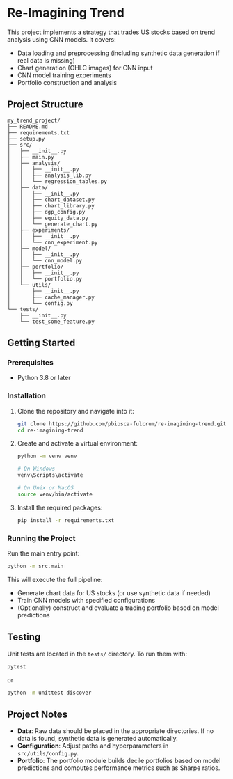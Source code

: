 # Re-Imagining Trend

This project implements a strategy that trades US stocks based on trend analysis using CNN models. It covers:

- Data loading and preprocessing (including synthetic data generation if real data is missing)
- Chart generation (OHLC images) for CNN input
- CNN model training experiments
- Portfolio construction and analysis

## Project Structure

```
my_trend_project/
├── README.md
├── requirements.txt
├── setup.py
├── src/
│   ├── __init__.py
│   ├── main.py
│   ├── analysis/
│   │   ├── __init__.py
│   │   ├── analysis_lib.py
│   │   └── regression_tables.py
│   ├── data/
│   │   ├── __init__.py
│   │   ├── chart_dataset.py
│   │   ├── chart_library.py
│   │   ├── dgp_config.py
│   │   ├── equity_data.py
│   │   └── generate_chart.py
│   ├── experiments/
│   │   ├── __init__.py
│   │   └── cnn_experiment.py
│   ├── model/
│   │   ├── __init__.py
│   │   └── cnn_model.py
│   ├── portfolio/
│   │   ├── __init__.py
│   │   └── portfolio.py
│   └── utils/
│       ├── __init__.py
│       ├── cache_manager.py
│       └── config.py
└── tests/
    ├── __init__.py
    └── test_some_feature.py
```

## Getting Started

### Prerequisites

- Python 3.8 or later

### Installation

1. Clone the repository and navigate into it:
   ```bash
   git clone https://github.com/pbiosca-fulcrum/re-imagining-trend.git
   cd re-imagining-trend
   ```

2. Create and activate a virtual environment:
   ```bash
   python -m venv venv
   
   # On Windows
   venv\Scripts\activate
   
   # On Unix or MacOS
   source venv/bin/activate
   ```

3. Install the required packages:
   ```bash
   pip install -r requirements.txt
   ```

### Running the Project

Run the main entry point:
```bash
python -m src.main
```
This will execute the full pipeline:
- Generate chart data for US stocks (or use synthetic data if needed)
- Train CNN models with specified configurations
- (Optionally) construct and evaluate a trading portfolio based on model predictions

## Testing

Unit tests are located in the `tests/` directory. To run them with:
```bash
pytest
```
or
```bash
python -m unittest discover
```

## Project Notes

- **Data**: Raw data should be placed in the appropriate directories. If no data is found, synthetic data is generated automatically.
- **Configuration**: Adjust paths and hyperparameters in `src/utils/config.py`.
- **Portfolio**: The portfolio module builds decile portfolios based on model predictions and computes performance metrics such as Sharpe ratios.

<!-- ## License

This project is provided without any license. Feel free to modify or distribute it as needed. -->